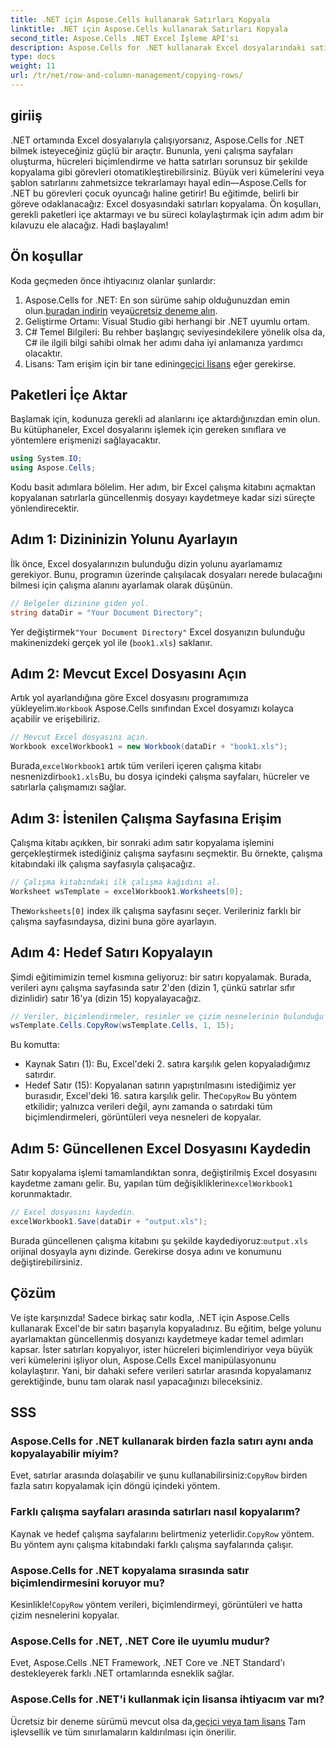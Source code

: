 ```yaml
---
title: .NET için Aspose.Cells kullanarak Satırları Kopyala
linktitle: .NET için Aspose.Cells kullanarak Satırları Kopyala
second_title: Aspose.Cells .NET Excel İşleme API'si
description: Aspose.Cells for .NET kullanarak Excel dosyalarındaki satırları nasıl verimli bir şekilde kopyalayacağınızı öğrenin. Bu adım adım kılavuz, veri yönetimi ihtiyaçlarınız için satır kopyalamayı basitleştirir.
type: docs
weight: 11
url: /tr/net/row-and-column-management/copying-rows/
---
```

## giriiş
.NET ortamında Excel dosyalarıyla çalışıyorsanız, Aspose.Cells for .NET bilmek isteyeceğiniz güçlü bir araçtır. Bununla, yeni çalışma sayfaları oluşturma, hücreleri biçimlendirme ve hatta satırları sorunsuz bir şekilde kopyalama gibi görevleri otomatikleştirebilirsiniz. Büyük veri kümelerini veya şablon satırlarını zahmetsizce tekrarlamayı hayal edin—Aspose.Cells for .NET bu görevleri çocuk oyuncağı haline getirir! Bu eğitimde, belirli bir göreve odaklanacağız: Excel dosyasındaki satırları kopyalama. Ön koşulları, gerekli paketleri içe aktarmayı ve bu süreci kolaylaştırmak için adım adım bir kılavuzu ele alacağız. Hadi başlayalım!
## Ön koşullar
Koda geçmeden önce ihtiyacınız olanlar şunlardır:
1.  Aspose.Cells for .NET: En son sürüme sahip olduğunuzdan emin olun.[buradan indirin](https://releases.aspose.com/cells/net/) veya[ücretsiz deneme alın](https://releases.aspose.com/).
2. Geliştirme Ortamı: Visual Studio gibi herhangi bir .NET uyumlu ortam.
3. C# Temel Bilgileri: Bu rehber başlangıç seviyesindekilere yönelik olsa da, C# ile ilgili bilgi sahibi olmak her adımı daha iyi anlamanıza yardımcı olacaktır.
4.  Lisans: Tam erişim için bir tane edinin[geçici lisans](https://purchase.aspose.com/temporary-license/) eğer gerekirse.
## Paketleri İçe Aktar
Başlamak için, kodunuza gerekli ad alanlarını içe aktardığınızdan emin olun. Bu kütüphaneler, Excel dosyalarını işlemek için gereken sınıflara ve yöntemlere erişmenizi sağlayacaktır.
```csharp
using System.IO;
using Aspose.Cells;
```
Kodu basit adımlara bölelim. Her adım, bir Excel çalışma kitabını açmaktan kopyalanan satırlarla güncellenmiş dosyayı kaydetmeye kadar sizi süreçte yönlendirecektir.
## Adım 1: Dizininizin Yolunu Ayarlayın
İlk önce, Excel dosyalarınızın bulunduğu dizin yolunu ayarlamamız gerekiyor. Bunu, programın üzerinde çalışılacak dosyaları nerede bulacağını bilmesi için çalışma alanını ayarlamak olarak düşünün.
```csharp
// Belgeler dizinine giden yol.
string dataDir = "Your Document Directory";
```
 Yer değiştirmek`"Your Document Directory"` Excel dosyanızın bulunduğu makinenizdeki gerçek yol ile (`book1.xls`) saklanır.
## Adım 2: Mevcut Excel Dosyasını Açın
 Artık yol ayarlandığına göre Excel dosyasını programımıza yükleyelim.`Workbook` Aspose.Cells sınıfından Excel dosyamızı kolayca açabilir ve erişebiliriz.
```csharp
// Mevcut Excel dosyasını açın.
Workbook excelWorkbook1 = new Workbook(dataDir + "book1.xls");
```
 Burada,`excelWorkbook1` artık tüm verileri içeren çalışma kitabı nesnenizdir`book1.xls`Bu, bu dosya içindeki çalışma sayfaları, hücreler ve satırlarla çalışmamızı sağlar.
## Adım 3: İstenilen Çalışma Sayfasına Erişim
Çalışma kitabı açıkken, bir sonraki adım satır kopyalama işlemini gerçekleştirmek istediğiniz çalışma sayfasını seçmektir. Bu örnekte, çalışma kitabındaki ilk çalışma sayfasıyla çalışacağız.
```csharp
// Çalışma kitabındaki ilk çalışma kağıdını al.
Worksheet wsTemplate = excelWorkbook1.Worksheets[0];
```
 The`Worksheets[0]` index ilk çalışma sayfasını seçer. Verileriniz farklı bir çalışma sayfasındaysa, dizini buna göre ayarlayın.
## Adım 4: Hedef Satırı Kopyalayın
Şimdi eğitimimizin temel kısmına geliyoruz: bir satırı kopyalamak. Burada, verileri aynı çalışma sayfasında satır 2'den (dizin 1, çünkü satırlar sıfır dizinlidir) satır 16'ya (dizin 15) kopyalayacağız.
```csharp
// Veriler, biçimlendirmeler, resimler ve çizim nesnelerinin bulunduğu ikinci satırı 16. satıra kopyalayın.
wsTemplate.Cells.CopyRow(wsTemplate.Cells, 1, 15);
```
Bu komutta:
- Kaynak Satırı (1): Bu, Excel'deki 2. satıra karşılık gelen kopyaladığımız satırdır.
- Hedef Satır (15): Kopyalanan satırın yapıştırılmasını istediğimiz yer burasıdır, Excel'deki 16. satıra karşılık gelir.
 The`CopyRow` Bu yöntem etkilidir; yalnızca verileri değil, aynı zamanda o satırdaki tüm biçimlendirmeleri, görüntüleri veya nesneleri de kopyalar.
## Adım 5: Güncellenen Excel Dosyasını Kaydedin
Satır kopyalama işlemi tamamlandıktan sonra, değiştirilmiş Excel dosyasını kaydetme zamanı gelir. Bu, yapılan tüm değişikliklerin`excelWorkbook1` korunmaktadır.
```csharp
// Excel dosyasını kaydedin.
excelWorkbook1.Save(dataDir + "output.xls");
```
 Burada güncellenen çalışma kitabını şu şekilde kaydediyoruz:`output.xls` orijinal dosyayla aynı dizinde. Gerekirse dosya adını ve konumunu değiştirebilirsiniz.
## Çözüm
Ve işte karşınızda! Sadece birkaç satır kodla, .NET için Aspose.Cells kullanarak Excel'de bir satırı başarıyla kopyaladınız. Bu eğitim, belge yolunu ayarlamaktan güncellenmiş dosyanızı kaydetmeye kadar temel adımları kapsar. İster satırları kopyalıyor, ister hücreleri biçimlendiriyor veya büyük veri kümelerini işliyor olun, Aspose.Cells Excel manipülasyonunu kolaylaştırır. Yani, bir dahaki sefere verileri satırlar arasında kopyalamanız gerektiğinde, bunu tam olarak nasıl yapacağınızı bileceksiniz.
## SSS
### Aspose.Cells for .NET kullanarak birden fazla satırı aynı anda kopyalayabilir miyim?  
 Evet, satırlar arasında dolaşabilir ve şunu kullanabilirsiniz:`CopyRow` birden fazla satırı kopyalamak için döngü içindeki yöntem.
### Farklı çalışma sayfaları arasında satırları nasıl kopyalarım?  
Kaynak ve hedef çalışma sayfalarını belirtmeniz yeterlidir.`CopyRow` yöntem. Bu yöntem aynı çalışma kitabındaki farklı çalışma sayfalarında çalışır.
### Aspose.Cells for .NET kopyalama sırasında satır biçimlendirmesini koruyor mu?  
 Kesinlikle!`CopyRow` yöntem verileri, biçimlendirmeyi, görüntüleri ve hatta çizim nesnelerini kopyalar.
### Aspose.Cells for .NET, .NET Core ile uyumlu mudur?  
Evet, Aspose.Cells .NET Framework, .NET Core ve .NET Standard'ı destekleyerek farklı .NET ortamlarında esneklik sağlar.
### Aspose.Cells for .NET'i kullanmak için lisansa ihtiyacım var mı?  
 Ücretsiz bir deneme sürümü mevcut olsa da,[geçici veya tam lisans](https://purchase.aspose.com/buy) Tam işlevsellik ve tüm sınırlamaların kaldırılması için önerilir.